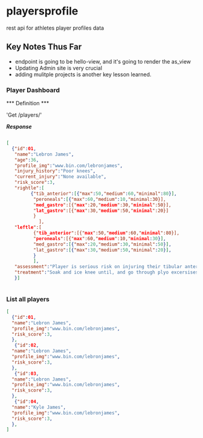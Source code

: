 # playersprofile
rest api for athletes player profiles data


## Key Notes Thus Far
- endpoint is going to be hello-view, and it's going to render the as_view
- Updating Admin site is very crucial 
- adding mulitple projects is another key lesson learned.

### Player Dashboard 

*** Definition ***

'Get /players/<id>'

***Response***

``` json

[
  {"id":01,
   "name":"Lebron James",
   "age":36,
   "profile_img":"www.bin.com/lebronjames",
   "injury_history":"Poor knees",
   "current_injury":"None available",
   "risk_score":3,
   "rightle":[
         {"tib_anterior":[{"max":50,"medium":60,"minimal":80}],
          "peroneals":[{"max":60,"medium":10,"minimal:30}],
          "med_gastro":[{"max":20,"medium":30,"minimal":50}],
          "lat_gastro":[{"max":30,"medium":50,"minimal":20}]
          }
            ],
   "leftle":[
          {"tib_anterior":[{"max":50,"medium":60,"minimal":80}],
          "peroneals":[{"max":60,"medium":10,"minimal:30}],
          "med_gastro":[{"max":20,"medium":30,"minimal":50}],
          "lat_gastro":[{"max":30,"medium":50,"minimal":20}],
          }
          ],
   "assessment":"Player is serious risk on injuring their tibular anterior",
   "treatment":"Soak and ice knee until, and go through plyo excersises"
   }]
   
  ```
  ### List all players
  
  ``` json 
  [
    {"id":01,
    "name":"Lebron James",
    "profile_img":"www.bin.com/lebronjames",
    "risk_score":3,
    },
     {"id":02,
    "name":"Lebron James",
    "profile_img":"www.bin.com/lebronjames",
    "risk_score":3,
    },
     {"id":03,
    "name":"Lebron James",
    "profile_img":"www.bin.com/lebronjames",
    "risk_score":3,
    },
     {"id":04,
    "name":"Kyle James",
    "profile_img":"www.bin.com/lebronjames",
    "risk_score":3,
    },
  ]
```
